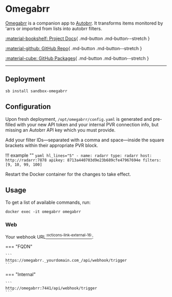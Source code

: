 # Omegabrr

[Omegabrr](https://autobrr.com/filters/omegabrr) is a companion app to [Autobrr](../../apps/autobrr.md). It transforms items monitored by 'arrs or imported from lists into autobrr filters.

<div class="grid" style="grid-template-columns: repeat(auto-fit,minmax(10.5rem,1fr));" markdown>

[:material-bookshelf: Project Docs](https://autobrr.com/filters/omegabrr#configuration){ .md-button .md-button--stretch }

[:material-github: GitHub Repo](https://github.com/autobrr/omegabrr){ .md-button .md-button--stretch }

[:material-cube: GitHub Packages](https://github.com/autobrr/omegabrr/pkgs/container/omegabrr){ .md-button .md-button--stretch }

</div>

---

## Deployment

```shell
sb install sandbox-omegabrr
```

## Configuration

Upon fresh deployment, `/opt/omegabrr/config.yaml` is generated and pre-filled with your new API token and your internal PVR connection info, but missing an Autobrr API key which you must provide.

Add your filter IDs—separated with a comma and space—inside the square brackets within their appropriate PVR block.

!!! example ""
    ```yaml hl_lines="5"
        - name: radarr
          type: radarr
          host: http://radarr:7878
          apikey: 8713a440703d9e23b689cfe47967694e
          filters: [9, 10, 99, 100] 
    ```

Restart the Docker container for the changes to take effect.

## Usage

To get a list of available commands, run:

```shell
docker exec -it omegabrr omegabrr
```

### <span class="icon-indent-right"></span> Web

Your webhook URL[<sup>:octicons-link-external-16:</sup>][service]:

=== "FQDN"

    ```
    https://omegabrr._yourdomain.com_/api/webhook/trigger
    ```

=== "Internal"

    ```
    http://omegabrr:7441/api/webhook/trigger
    ```

[service]: https://autobrr.com/filters/omegabrr#service "Head to the webhook usage section of the project documentation"